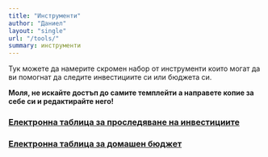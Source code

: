 ```yaml
---
title: "Инструменти"
author: "Даниел"
layout: "single"
url: "/tools/"
summary: инструменти
---
```


Тук можете да намерите скромен набор от инструменти които могат да ви помогнат да следите инвестициите си или бюджета си.

**Моля, не искайте достъп до самите темплейти а направете копие за себе си и редактирайте него!**

### [Електронна таблица за проследяване на инвестициите](https://docs.google.com/spreadsheets/d/10NP_g5B92dxQUYdyeyhxWupoYTkOMtyMwxK81fMo0zY)


### [Електронна таблица за домашен бюджет](https://docs.google.com/spreadsheets/d/1a-lL9jutUtrF7gJkpWyny89ZvUsE3jo-WH-zH32Wz8c)
